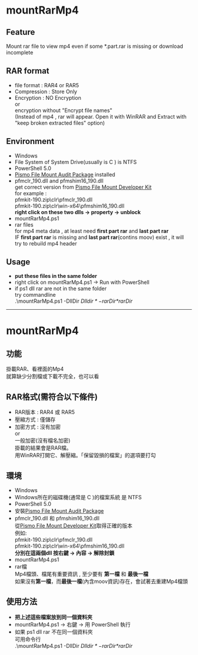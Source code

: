 # mountRarMp4

## Feature
Mount rar file to view mp4
even if some  *.part.rar is missing  or download incomplete

## RAR format
* file format : RAR4 or RAR5
* Compression : Store Only
* Encryption : NO Encryption  
or  
encryption without "Encrypt file names"  
(Instead of mp4 , rar will appear.  Open it with WinRAR and Extract with "keep broken extracted files" option)

## Environment
* Windows
* File System of System Drive(usually is C ) is NTFS
* PowerShell 5.0
* [Pismo File Mount Audit Package](http://pismotec.com/download/)  installed
* pfmclr_190.dll  and  pfmshim16_190.dll  
get correct version from [Pismo File Mount Developer Kit](http://pismotec.com/download/)  
for example :  
pfmkit-190.zip\clr\pfmclr_190.dll  
pfmkit-190.zip\clr\win-x64\pfmshim16_190.dll  
**right click on these two dlls -> property -> unblock**
* mountRarMp4.ps1
* rar files  
for mp4 meta data , at least need **first part rar** and **last part rar**  
IF **first part rar** is missing and **last part rar**(contins moov) exist , it will try to rebuild mp4 header

## Usage
* **put these files in the same folder**
* right click on mountRarMp4.ps1  ->  Run  with PowerShell
* if ps1  dll  rar  are not in the same folder  
try commandline  
.\mountRarMp4.ps1  -DllDir  *$Dlldir*  -rarDir  *$rarDir*

***
# mountRarMp4

## 功能
掛載RAR、看裡面的Mp4  
就算缺少分割檔或下載不完全，也可以看

## RAR格式(需符合以下條件)
* RAR版本 : RAR4 或 RAR5
* 壓縮方式 : 僅儲存
* 加密方式 : 沒有加密  
or  
一般加密(沒有檔名加密)  
掛載的結果會是RAR檔。  
用WinRAR打開它、解壓縮。「保留毀損的檔案」的選項要打勾

## 環境
* Windows
* Windows所在的磁碟機(通常是 C )的檔案系統 是 NTFS
* PowerShell 5.0
* 安裝[Pismo File Mount Audit Package](http://pismotec.com/download/)
* pfmclr_190.dll  和  pfmshim16_190.dll  
從[Pismo File Mount Developer Kit](http://pismotec.com/download/)取得正確的版本  
例如:  
pfmkit-190.zip\clr\pfmclr_190.dll  
pfmkit-190.zip\clr\win-x64\pfmshim16_190.dll  
**分別在這兩個dll 按右鍵 → 內容 → 解除封鎖**
* mountRarMp4.ps1
* rar檔  
Mp4檔頭、檔尾有重要資訊 , 至少要有 **第一檔** 和 **最後一檔**  
如果沒有**第一檔**，而**最後一檔**(內含moov資訊)存在，會試著去重建Mp4檔頭

## 使用方法
* **把上述這些檔案放到同一個資料夾**
* mountRarMp4.ps1 -> 右鍵 ->  用 PowerShell 執行
* 如果 ps1  dll  rar  不在同一個資料夾  
可用命令行  
.\mountRarMp4.ps1  -DllDir  *$Dlldir*  -rarDir  *$rarDir*

